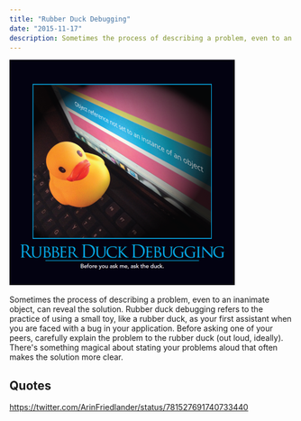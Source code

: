 ```yaml
---
title: "Rubber Duck Debugging"
date: "2015-11-17"
description: Sometimes the process of describing a problem, even to an inanimate object, can reveal the solution.
---
```


![Rubber Duck Debugging](images/RubberDuckDebugging-400x400.png)

Sometimes the process of describing a problem, even to an inanimate object, can reveal the solution. Rubber duck debugging refers to the practice of using a small toy, like a rubber duck, as your first assistant when you are faced with a bug in your application. Before asking one of your peers, carefully explain the problem to the rubber duck (out loud, ideally). There's something magical about stating your problems aloud that often makes the solution more clear.

## Quotes

https://twitter.com/ArinFriedlander/status/781527691740733440
